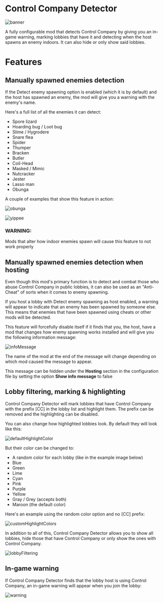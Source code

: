 # Control Company Detector

![banner](https://i.imgur.com/5UIW3kn.png)

A fully configurable mod that detects Control Company by giving you an in-game warning, marking lobbies that have it and detecting when the host spawns an enemy indoors. It can also hide or only show said lobbies.

# Features
## Manually spawned enemies detection

If the Detect enemy spawning option is enabled (which it is by default) and the host has spawned an enemy, the mod will give you a warning with the enemy's name.

Here's a full list of all the enemies it can detect:

- Spore lizard
- Hoarding bug / Loot bug
- Slime / Hygrodere
- Snare flea
- Spider
- Thumper
- Bracken
- Butler
- Coil-Head
- Masked / Mimic
- Nutcracker
- Jester
- Lasso man
- Obunga

A couple of examples that show this feature in action:

![obunga](https://i.imgur.com/UD5NRRN.png)

![yippee](https://i.imgur.com/OAAM6h3.png)

### WARNING:
Mods that alter how indoor enemies spawn will cause this feature to not work properly

## Manually spawned enemies detection when hosting

Even though this mod's primary function is to detect and combat those who abuse Control Company in public lobbies, it can also be used as an "Anti-Cheat" of sorts when it comes to enemy spawning.

If you host a lobby with Detect enemy spawning as host enabled, a warning will appear to indicate that an enemy has been spawned by someone else. This means that enemies that have been spawned using cheats or other mods will be detected.

This feature will forcefully disable itself if it finds that you, the host, have a mod that changes how enemy spawning works installed and will give you the following information message:

![infoMessage](https://i.imgur.com/VLvUu2O.png)

The name of the mod at the end of the message will change depending on which mod caused the message to appear.

This message can be hidden under the **Hosting** section in the configuration file by setting the option **Show info message** to false

## Lobby filtering, marking & highlighting

Control Company Detector will mark lobbies that have Control Company with the prefix [CC] in the lobby list and highlight them. The prefix can be removed and the highlighting can be disabled.

You can also change how highlighted lobbies look. By default they will look like this:

![defaultHighlightColor](https://i.imgur.com/tdb4Sa6.png)

But their color can be changed to:

- A random color for each lobby (like in the example image below)
- Blue
- Green
- Lime
- Cyan
- Pink
- Purple
- Yellow
- Gray / Grey (accepts both)
- Maroon (the default color)

Here's an example using the random color option and no [CC] prefix:

![customHighlightColors](https://i.imgur.com/9amDCjt.png)

In addition to all of this, Control Company Detector allows you to show all lobbies, hide those that have Control Company or only show the ones with Control Company.

![lobbyFiltering](https://i.imgur.com/9EDGFPp.png)

## In-game warning

If Control Company Detector finds that the lobby host is using Control Company, an in-game warning will appear when you join the lobby:

![warning](https://i.imgur.com/DORSRhv.png)